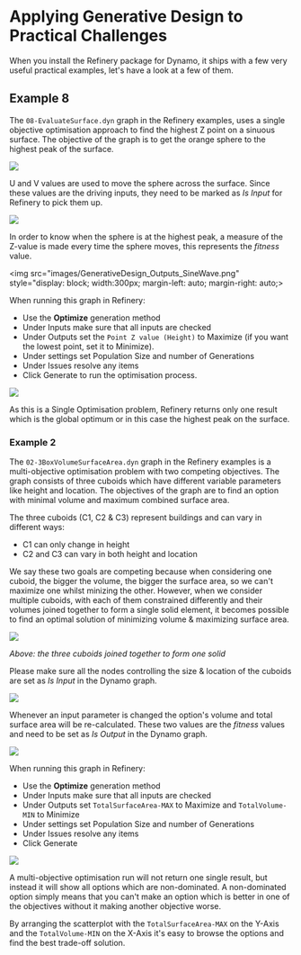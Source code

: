 # Applying Generative Design to Practical Challenges

When you install the Refinery package for Dynamo, it ships with a few very useful practical examples, let's have a look at a few of them.

## Example 8

The `08-EvaluateSurface.dyn` graph in the Refinery examples, uses a single objective optimisation approach to find the highest Z point on a sinuous surface. The objective of the graph is to get the orange sphere to the highest peak of the surface.

![](../.gitbook/assets/generativedesign_sinewavesurface.png)

U and V values are used to move the sphere across the surface. Since these values are the driving inputs, they need to be marked as _Is Input_ for Refinery to pick them up.

![](../.gitbook/assets/generativedesign_inputs_sinewave%20%281%29.png)

In order to know when the sphere is at the highest peak, a measure of the Z-value is made every time the sphere moves, this represents the _fitness_ value.

&lt;img src="images/GenerativeDesign\_Outputs\_SineWave.png" style="display: block; width:300px; margin-left: auto; margin-right: auto;&gt;

When running this graph in Refinery:

* Use the **Optimize** generation method
* Under Inputs make sure that all inputs are checked
* Under Outputs set the `Point Z value (Height)` to Maximize \(if you want the lowest point, set it to Minimize\).  
* Under settings set Population Size and number of Generations  
* Under Issues resolve any items
* Click Generate to run the optimisation process.

![](../.gitbook/assets/generativedesign_sinewave_results.png)

As this is a Single Optimisation problem, Refinery returns only one result which is the global optimum or in this case the highest peak on the surface.

### Example 2

The `02-3BoxVolumeSurfaceArea.dyn` graph in the Refinery examples is a multi-objective optimisation problem with two competing objectives. The graph consists of three cuboids which have different variable parameters like height and location. The objectives of the graph are to find an option with minimal volume and maximum combined surface area.

The three cuboids \(C1, C2 & C3\) represent buildings and can vary in different ways:

* C1 can only change in height
* C2 and C3 can vary in both height and location

We say these two goals are competing because when considering one cuboid, the bigger the volume, the bigger the surface area, so we can't maximize one whilst minizing the other. However, when we consider multiple cuboids, with each of them constrained differently and their volumes joined together to form a single solid element, it becomes possible to find an optimal solution of minimizing volume & maximizing surface area.

![](../.gitbook/assets/generativedesign_3boxessurfacevolume.png)

_Above: the three cuboids joined together to form one solid_

Please make sure all the nodes controlling the size & location of the cuboids are set as _Is Input_ in the Dynamo graph.

![](../.gitbook/assets/generativedesign_3boxessurfacevolume_inputs.png)

Whenever an input parameter is changed the option's volume and total surface area will be re-calculated. These two values are the _fitness_ values and need to be set as _Is Output_ in the Dynamo graph.

![](../.gitbook/assets/generativedesign_3boxessurfacevolume_outputs.png)

When running this graph in Refinery:

* Use the **Optimize** generation method
* Under Inputs make sure that all inputs are checked
* Under Outputs set `TotalSurfaceArea-MAX` to Maximize and `TotalVolume-MIN` to Minimize
* Under settings set Population Size and number of Generations  
* Under Issues resolve any items
* Click Generate

![](../.gitbook/assets/generativedesign_3boxessurfacevolume_result.png)

A multi-objective optimisation run will not return one single result, but instead it will show all options which are non-dominated. A non-dominated option simply means that you can't make an option which is better in one of the objectives without it making another objective worse.

By arranging the scatterplot with the `TotalSurfaceArea-MAX` on the Y-Axis and the `TotalVolume-MIN` on the X-Axis it's easy to browse the options and find the best trade-off solution.

